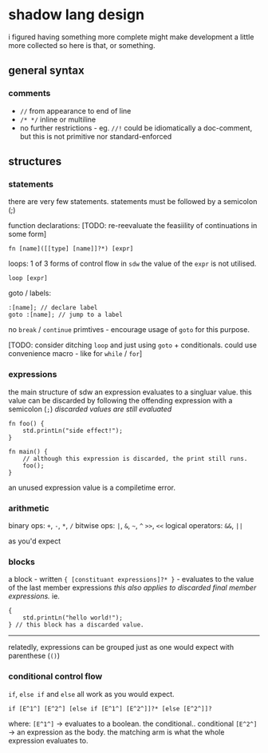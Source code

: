 # shadow lang design

i figured having something more complete might make development a little more collected
so here is that, or something.

## general syntax

### comments

- `//` from appearance to end of line
- `/* */` inline or multiline
- no further restrictions - eg. `//!` could be idiomatically a doc-comment, but this is not primitive nor standard-enforced

## structures

### statements

there are very few statements.
statements must be followed by a semicolon (;)

function declarations:
[TODO: re-reevaluate the feasiility of continuations in some form]

```sdw
fn [name]([[type] [name]]?*) [expr]
```

loops:
1 of 3 forms of control flow in `sdw`
the value of the `expr` is not utilised.

```sdw
loop [expr]
```

goto / labels:

```sdw
:[name]; // declare label
goto :[name]; // jump to a label
```

no `break` / `continue` primtives - encourage usage of `goto` for this purpose.

[TODO: consider ditching `loop` and just using `goto` + conditionals. could use convenience macro - like for `while` / `for`]

### expressions

the main structure of sdw
an expression evaluates to a singluar value.
this value can be discarded by following the offending expression with a semicolon (`;`)
*discarded values are still evaluated*

```sdw
fn foo() {
    std.printLn("side effect!");
}

fn main() {
    // although this expression is discarded, the print still runs.
    foo();
}
```

an unused expression value is a compiletime error.

### arithmetic

binary ops: `+`, `-`, `*`, `/`
bitwise ops: `|`, `&`, `~`, `^` `>>`, `<<`
logical operators: `&&`, `||`

as you'd expect

### blocks

a block - written `{ [constituant expressions]?* }` - evaluates to the value of the last member expressions
*this also applies to discarded final member expressions.* ie.

```sdw
{
    std.printLn("hello world!");
} // this block has a discarded value.
```

---
relatedly, expressions can be grouped just as one would expect with parenthese (`()`)

### conditional control flow

`if`, `else if` and `else` all work as you would expect.

```sdw
if [E^1^] [E^2^] [else if [E^1^] [E^2^]]?* [else [E^2^]]?
```

where:
`[E^1^]` -> evaluates to a boolean. the conditional.. conditional
`[E^2^]` -> an expression as the body. the matching arm is what the whole expression evaluates to.

